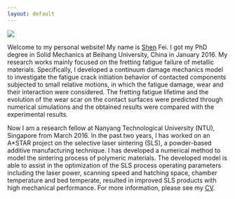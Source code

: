 ```yaml
---
layout: default
---
```


<div class="mainpage">

<div class="leftcolumn">
<div class="figure">
  <img src="{{ site.baseurl }}/img/me.jpg"> <br />  
</div>
</div>

<div class="rightcolumn">

<p>Welcome to my personal website! My name is <u>Shen</u> Fei. I got my PhD degree in Solid Mechanics at Beihang University, China in January 2016. My research works mainly focused on the fretting fatigue failure of metallic materials. Specifically, I developed a continuum damage mechanics model to investigate the fatigue crack initiation behavior of contacted components subjected to small relative motions, in which the fatigue damage, wear and their interaction were considered. The fretting fatigue lifetime and the evolution of the wear scar on the contact surfaces were predicted through numerical simulations and the obtained results were compared with the experimental results.</p>    

<p>Now I am a research fellow at Nanyang Technological University (NTU), Singapore from March 2016. In the past two years, I has worked on an A*STAR project on the selective laser sintering (SLS), a powder-based additive manufacturing technique. I has developed a numerical method to model the sintering process of polymeric materials. The developed model is able to assist in the optimization of the SLS process operating parameters including the laser power, scanning speed and hatching space, chamber temperature and bed temperate, resulted in improved SLS products with high mechanical performance. For more information, please see my <a href="/file/CV_Shen Fei.pdf">CV</a>.</p>

</div>
</div>